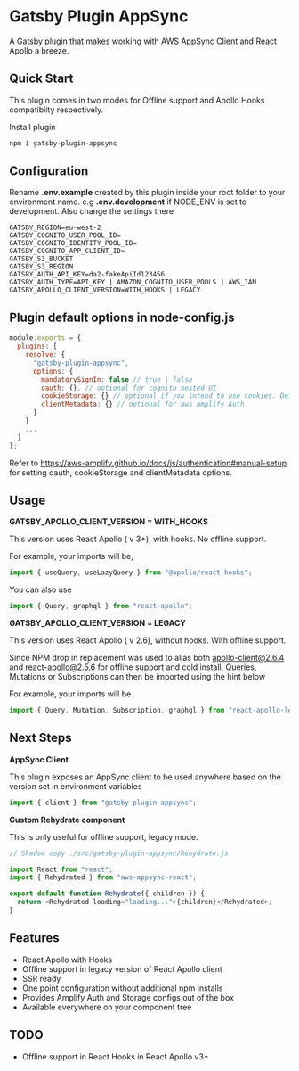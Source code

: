 # Gatsby Plugin AppSync

A Gatsby plugin that makes working with AWS AppSync Client and React Apollo a breeze.

## Quick Start

This plugin comes in two modes for Offline support and Apollo Hooks compatiblity respectively.

Install plugin

```bash
npm i gatsby-plugin-appsync
```

## Configuration

Rename **.env.example** created by this plugin inside your root folder to your environment name. e.g **.env.development** if NODE_ENV is set to development. Also change the settings there

```GATSBY_GRAPHQL_ENDPOINT=http://localhost:20002/graphql
GATSBY_REGION=eu-west-2
GATSBY_COGNITO_USER_POOL_ID=
GATSBY_COGNITO_IDENTITY_POOL_ID=
GATSBY_COGNITO_APP_CLIENT_ID=
GATSBY_S3_BUCKET
GATSBY_S3_REGION
GATSBY_AUTH_API_KEY=da2-fakeApiId123456
GATSBY_AUTH_TYPE=API_KEY | AMAZON_COGNITO_USER_POOLS | AWS_IAM
GATSBY_APOLLO_CLIENT_VERSION=WITH_HOOKS | LEGACY
```

## Plugin default options in node-config.js

```js
module.exports = {
  plugins: [
    resolve: {
      "gatsby-plugin-appsync",
      options: {
        mandatorySignIn: false // true | false
        oauth: {}, // optional for cognito hosted UI
        cookieStorage: {} // optional if you intend to use cookies. Default is localstorage for aws amplify Auth
        clientMetadata: {} // optional for aws amplify Auth
      }
    }
    ...
  ]
};
```

Refer to https://aws-amplify.github.io/docs/js/authentication#manual-setup for setting oauth, cookieStorage and clientMetadata options.

## Usage

**GATSBY_APOLLO_CLIENT_VERSION = WITH_HOOKS**

This version uses React Apollo ( v 3+), with hooks. No offline support.

For example, your imports will be,

```js
import { useQuery, useLazyQuery } from "@apollo/react-hooks";
```

You can also use

```js
import { Query, graphql } from "react-apollo";
```

**GATSBY_APOLLO_CLIENT_VERSION = LEGACY**

This version uses React Apollo ( v 2.6), without hooks. With offline support.

Since NPM drop in replacement was used to alias both apollo-client@2.6.4 and react-apollo@2.5.6 for offline support and cold install, Queries, Mutations or Subscriptions can then be imported using the hint below

For example, your imports will be

```js
import { Query, Mutation, Subscription, graphql } from "react-apollo-legacy";
```

## Next Steps

**AppSync Client**

This plugin exposes an AppSync client to be used anywhere based on the version set in environment variables

```js
import { client } from "gatsby-plugin-appsync";
```

**Custom Rehydrate component**

This is only useful for offline support, legacy mode.

```js
// Shadow copy ./src/gatsby-plugin-appsync/Rehydrate.js

import React from "react";
import { Rehydrated } from "aws-appsync-react";

export default function Rehydrate({ children }) {
  return <Rehydrated loading="loading...">{children}</Rehydrated>;
}
```

## Features

- React Apollo with Hooks
- Offline support in legacy version of React Apollo client
- SSR ready
- One point configuration without additional npm installs
- Provides Amplify Auth and Storage configs out of the box
- Available everywhere on your component tree

## TODO

- Offline support in React Hooks in React Apollo v3+
